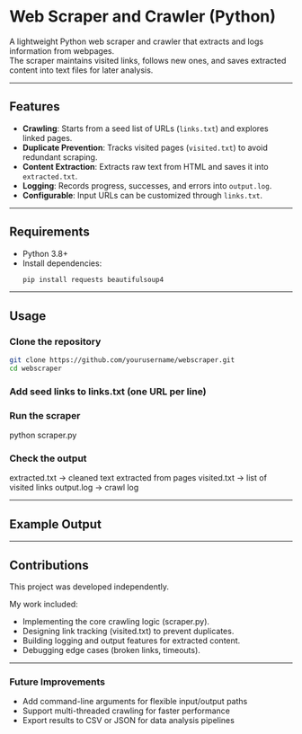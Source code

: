 # Web Scraper and Crawler (Python)

A lightweight Python web scraper and crawler that extracts and logs information from webpages.  
The scraper maintains visited links, follows new ones, and saves extracted content into text files for later analysis.  

---

## Features
- **Crawling**: Starts from a seed list of URLs (`links.txt`) and explores linked pages.  
- **Duplicate Prevention**: Tracks visited pages (`visited.txt`) to avoid redundant scraping.  
- **Content Extraction**: Extracts raw text from HTML and saves it into `extracted.txt`.  
- **Logging**: Records progress, successes, and errors into `output.log`.  
- **Configurable**: Input URLs can be customized through `links.txt`.  

---

## Requirements
- Python 3.8+  
- Install dependencies:  
  ```bash
  pip install requests beautifulsoup4
---
## Usage

### Clone the repository
```bash
git clone https://github.com/yourusername/webscraper.git
cd webscraper
```
### Add seed links to links.txt (one URL per line)

### Run the scraper

python scraper.py

### Check the output

extracted.txt → cleaned text extracted from pages
visited.txt → list of visited links
output.log → crawl log

---
## Example Output


---
## Contributions

This project was developed independently.

My work included:
- Implementing the core crawling logic (scraper.py).
- Designing link tracking (visited.txt) to prevent duplicates.
- Building logging and output features for extracted content.
- Debugging edge cases (broken links, timeouts).

--- 

### Future Improvements

- Add command-line arguments for flexible input/output paths
- Support multi-threaded crawling for faster performance
- Export results to CSV or JSON for data analysis pipelines





